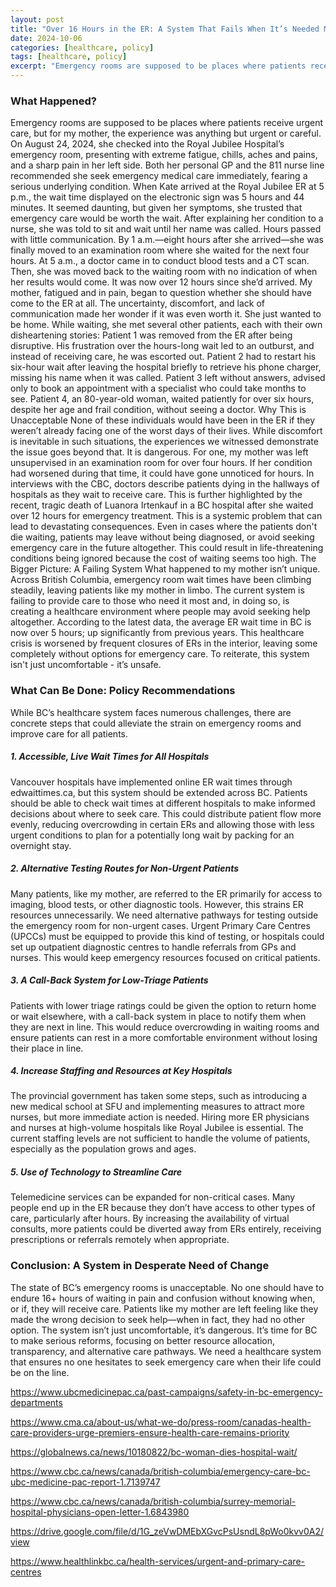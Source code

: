 ```yaml
---
layout: post
title: "Over 16 Hours in the ER: A System That Fails When It’s Needed Most"
date: 2024-10-06
categories: [healthcare, policy]
tags: [healthcare, policy]
excerpt: "Emergency rooms are supposed to be places where patients receive urgent care, but for my mother, the experience was anything but urgent or careful."
---
```


### What Happened?
Emergency rooms are supposed to be places where patients receive urgent care, but for my mother, the experience was anything but urgent or careful. On August 24, 2024, she checked into the Royal Jubilee Hospital’s emergency room, presenting with extreme fatigue, chills, aches and pains, and a sharp pain in her left side. Both her personal GP and the 811 nurse line recommended she seek emergency medical care immediately, fearing a serious underlying condition.
When Kate arrived at the Royal Jubilee ER at 5 p.m., the wait time displayed on the electronic sign was 5 hours and 44 minutes. It seemed daunting, but given her symptoms, she trusted that emergency care would be worth the wait. After explaining her condition to a nurse, she was told to sit and wait until her name was called.
Hours passed with little communication. By 1 a.m.—eight hours after she arrived—she was finally moved to an examination room where she waited for the next four hours. At 5 a.m., a doctor came in to conduct blood tests and a CT scan. Then, she was moved back to the waiting room with no indication of when her results would come.
It was now over 12 hours since she’d arrived. My mother, fatigued and in pain, began to question whether she should have come to the ER at all. The uncertainty, discomfort, and lack of communication made her wonder if it was even worth it. She just wanted to be home.
While waiting, she met several other patients, each with their own disheartening stories:
Patient 1 was removed from the ER after being disruptive. His frustration over the hours-long wait led to an outburst, and instead of receiving care, he was escorted out.
Patient 2 had to restart his six-hour wait after leaving the hospital briefly to retrieve his phone charger, missing his name when it was called.
Patient 3 left without answers, advised only to book an appointment with a specialist who could take months to see.
Patient 4, an 80-year-old woman, waited patiently for over six hours, despite her age and frail condition, without seeing a doctor.
Why This is Unacceptable
None of these individuals would have been in the ER if they weren’t already facing one of the worst days of their lives. While discomfort is inevitable in such situations, the experiences we witnessed demonstrate the issue goes beyond that. It is dangerous.
For one, my mother was left unsupervised in an examination room for over four hours. If her condition had worsened during that time, it could have gone unnoticed for hours.
In interviews with the CBC, doctors describe patients dying in the hallways of hospitals as they wait to receive care. This is further highlighted by the recent, tragic death of Luanora Irtenkauf in a BC hospital after she waited over 12 hours for emergency treatment.
This is a systemic problem that can lead to devastating consequences. Even in cases where the patients don't die waiting, patients may leave without being diagnosed, or avoid seeking emergency care in the future altogether. This could result in life-threatening conditions being ignored because the cost of waiting seems too high.
The Bigger Picture: A Failing System
What happened to my mother isn’t unique. Across British Columbia, emergency room wait times have been climbing steadily, leaving patients like my mother in limbo. The current system is failing to provide care to those who need it most and, in doing so, is creating a healthcare environment where people may avoid seeking help altogether.
According to the latest data, the average ER wait time in BC is now over 5 hours; up significantly from previous years. This healthcare crisis is worsened by frequent closures of ERs in the interior, leaving some completely without options for emergency care. To reiterate, this system isn't just uncomfortable - it’s unsafe.
### What Can Be Done: Policy Recommendations
While BC’s healthcare system faces numerous challenges, there are concrete steps that could alleviate the strain on emergency rooms and improve care for all patients.
##### 1. Accessible, Live Wait Times for All Hospitals
Vancouver hospitals have implemented online ER wait times through edwaittimes.ca, but this system should be extended across BC. Patients should be able to check wait times at different hospitals to make informed decisions about where to seek care. This could distribute patient flow more evenly, reducing overcrowding in certain ERs and allowing those with less urgent conditions to plan for a potentially long wait by packing for an overnight stay.

##### 2. Alternative Testing Routes for Non-Urgent Patients
Many patients, like my mother, are referred to the ER primarily for access to imaging, blood tests, or other diagnostic tools. However, this strains ER resources unnecessarily. We need alternative pathways for testing outside the emergency room for non-urgent cases. Urgent Primary Care Centres (UPCCs) must be equipped to provide this kind of testing, or hospitals could set up outpatient diagnostic centres to handle referrals from GPs and nurses. This would keep emergency resources focused on critical patients.

##### 3. A Call-Back System for Low-Triage Patients
Patients with lower triage ratings could be given the option to return home or wait elsewhere, with a call-back system in place to notify them when they are next in line. This would reduce overcrowding in waiting rooms and ensure patients can rest in a more comfortable environment without losing their place in line.

##### 4. Increase Staffing and Resources at Key Hospitals
The provincial government has taken some steps, such as introducing a new medical school at SFU and implementing measures to attract more nurses, but more immediate action is needed. Hiring more ER physicians and nurses at high-volume hospitals like Royal Jubilee is essential. The current staffing levels are not sufficient to handle the volume of patients, especially as the population grows and ages.

##### 5. Use of Technology to Streamline Care
Telemedicine services can be expanded for non-critical cases. Many people end up in the ER because they don’t have access to other types of care, particularly after hours. By increasing the availability of virtual consults, more patients could be diverted away from ERs entirely, receiving prescriptions or referrals remotely when appropriate.

### Conclusion: A System in Desperate Need of Change
The state of BC’s emergency rooms is unacceptable. No one should have to endure 16+ hours of waiting in pain and confusion without knowing when, or if, they will receive care. Patients like my mother are left feeling like they made the wrong decision to seek help—when in fact, they had no other option.
The system isn’t just uncomfortable, it’s dangerous. It’s time for BC to make serious reforms, focusing on better resource allocation, transparency, and alternative care pathways. We need a healthcare system that ensures no one hesitates to seek emergency care when their life could be on the line.

https://www.ubcmedicinepac.ca/past-campaigns/safety-in-bc-emergency-departments

https://www.cma.ca/about-us/what-we-do/press-room/canadas-health-care-providers-urge-premiers-ensure-health-care-remains-priority

https://globalnews.ca/news/10180822/bc-woman-dies-hospital-wait/

https://www.cbc.ca/news/canada/british-columbia/emergency-care-bc-ubc-medicine-pac-report-1.7139747

https://www.cbc.ca/news/canada/british-columbia/surrey-memorial-hospital-physicians-open-letter-1.6843980

https://drive.google.com/file/d/1G_zeVwDMEbXGvcPsUsndL8pWo0kvv0A2/view

https://www.healthlinkbc.ca/health-services/urgent-and-primary-care-centres
